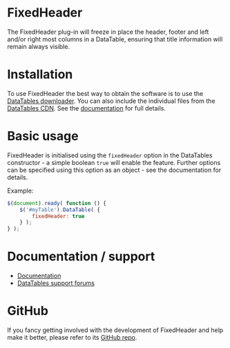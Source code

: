 # FixedHeader

The FixedHeader plug-in will freeze in place the header, footer and left and/or right most columns in a DataTable,
ensuring that title information will remain always visible.

# Installation

To use FixedHeader the best way to obtain the software is to use the [DataTables downloader](//datatables.net/download).
You can also include the individual files from the [DataTables CDN](//cdn.datatables.net). See
the [documentation](http://datatables.net/extensions/fixedheader/) for full details.

# Basic usage

FixedHeader is initialised using the `fixedHeader` option in the DataTables constructor - a simple boolean `true` will
enable the feature. Further options can be specified using this option as an object - see the documentation for details.

Example:

```js
$(document).ready( function () {
    $('#myTable').DataTable( {
    	fixedHeader: true
    } );
} );
```

# Documentation / support

* [Documentation](https://datatables.net/extensions/fixedheader/)
* [DataTables support forums](http://datatables.net/forums)

# GitHub

If you fancy getting involved with the development of FixedHeader and help make it better, please refer to
its [GitHub repo](https://github.com/DataTables/FixedHeader).

